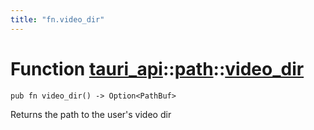 ```yaml
---
title: "fn.video_dir"
---
```


# Function [tauri_api](/docs/api/rust/tauri_api/../index.html)::​[path](/docs/api/rust/tauri_api/index.html)::​[video_dir](/docs/api/rust/tauri_api/)

    pub fn video_dir() -> Option<PathBuf>

Returns the path to the user's video dir
